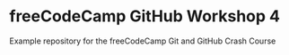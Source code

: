 # freeCodeCamp GitHub Workshop 4
Example repository for the freeCodeCamp Git and GitHub Crash Course
